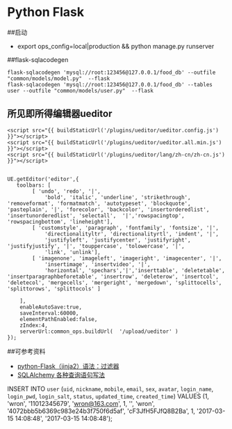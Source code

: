 Python Flask
=====================
##启动
* export ops_config=local|production && python manage.py runserver

##flask-sqlacodegen

    flask-sqlacodegen 'mysql://root:123456@127.0.0.1/food_db' --outfile "common/models/model.py"  --flask
    flask-sqlacodegen 'mysql://root:123456@127.0.0.1/food_db' --tables user --outfile "common/models/user.py"  --flask

## 所见即所得编辑器ueditor

    <script src="{{ buildStaticUrl('/plugins/ueditor/ueditor.config.js') }}"></script>
    <script src="{{ buildStaticUrl('/plugins/ueditor/ueditor.all.min.js') }}"></script>
    <script src="{{ buildStaticUrl('/plugins/ueditor/lang/zh-cn/zh-cn.js') }}"></script>


    UE.getEditor('editor',{
       toolbars: [
            [ 'undo', 'redo', '|',
                'bold', 'italic', 'underline', 'strikethrough', 'removeformat', 'formatmatch', 'autotypeset', 'blockquote', 'pasteplain', '|', 'forecolor', 'backcolor', 'insertorderedlist', 'insertunorderedlist', 'selectall',  '|','rowspacingtop', 'rowspacingbottom', 'lineheight'],
            [ 'customstyle', 'paragraph', 'fontfamily', 'fontsize', '|',
                'directionalityltr', 'directionalityrtl', 'indent', '|',
                'justifyleft', 'justifycenter', 'justifyright', 'justifyjustify', '|', 'touppercase', 'tolowercase', '|',
                'link', 'unlink'],
            [ 'imagenone', 'imageleft', 'imageright', 'imagecenter', '|',
                'insertimage', 'insertvideo', '|',
                'horizontal', 'spechars','|','inserttable', 'deletetable', 'insertparagraphbeforetable', 'insertrow', 'deleterow', 'insertcol', 'deletecol', 'mergecells', 'mergeright', 'mergedown', 'splittocells', 'splittorows', 'splittocols' ]

        ],
        enableAutoSave:true,
        saveInterval:60000,
        elementPathEnabled:false,
        zIndex:4,
        serverUrl:common_ops.buildUrl(  '/upload/ueditor' )
    });



##可参考资料
* [python-Flask（jinja2）语法：过滤器](https://www.jianshu.com/p/3127ac233518)
* [SQLAlchemy 各种查询语句写法](https://wxnacy.com/2017/08/14/python-2017-08-14-sqlalchemy-filter/)

INSERT INTO `user` (`uid`, `nickname`, `mobile`, `email`, `sex`, `avatar`, `login_name`, `login_pwd`, `login_salt`, `status`, `updated_time`, `created_time`)
VALUES
	(1, 'wron', '11012345679', 'wron@163.com', 1, '', 'wron', '4072bbb5b6369c983e24b3f750f6d5af', 'cF3JfH5FJfQ8B2Ba', 1, '2017-03-15 14:08:48', '2017-03-15 14:08:48');
